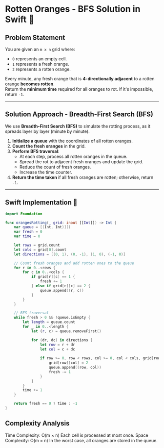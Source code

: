 # Rotten Oranges - BFS Solution in Swift 🍊  

## Problem Statement  
You are given an `m x n` grid where:  
- `0` represents an empty cell.  
- `1` represents a fresh orange.  
- `2` represents a rotten orange.  

Every minute, any fresh orange that is **4-directionally adjacent** to a rotten orange **becomes rotten**.  
Return the **minimum time** required for all oranges to rot. If it's impossible, return `-1`.  

---

## Solution Approach - Breadth-First Search (BFS)  

We use **Breadth-First Search (BFS)** to simulate the rotting process, as it spreads layer by layer (minute by minute).  

1. **Initialize a queue** with the coordinates of all rotten oranges.  
2. **Count the fresh oranges** in the grid.  
3. **Perform BFS traversal**:
   - At each step, process all rotten oranges in the queue.
   - Spread the rot to adjacent fresh oranges and update the grid.
   - Reduce the count of fresh oranges.
   - Increase the time counter.  
4. **Return the time taken** if all fresh oranges are rotten; otherwise, return `-1`.  

---

## Swift Implementation 🚀  

```swift
import Foundation

func orangesRotting(_ grid: inout [[Int]]) -> Int {
    var queue = [(Int, Int)]()
    var fresh = 0
    var time = 0

    let rows = grid.count
    let cols = grid[0].count
    let directions = [(0, 1), (0, -1), (1, 0), (-1, 0)]

    // Count fresh oranges and add rotten ones to the queue
    for r in 0..<rows {
        for c in 0..<cols {
            if grid[r][c] == 1 {
                fresh += 1
            } else if grid[r][c] == 2 {
                queue.append((r, c))
            }
        }
    }

    // BFS traversal
    while fresh > 0 && !queue.isEmpty {
        let length = queue.count
        for _ in 0..<length {
            let (r, c) = queue.removeFirst()

            for (dr, dc) in directions {
                let row = r + dr
                let col = c + dc
                
                if row >= 0, row < rows, col >= 0, col < cols, grid[row][col] == 1 {
                    grid[row][col] = 2
                    queue.append((row, col))
                    fresh -= 1
                }
            }
        }
        time += 1
    }

    return fresh == 0 ? time : -1
}
```

## Complexity Analysis
Time Complexity: O(m × n)
Each cell is processed at most once.
Space Complexity: O(m × n)
In the worst case, all oranges are stored in the queue.
